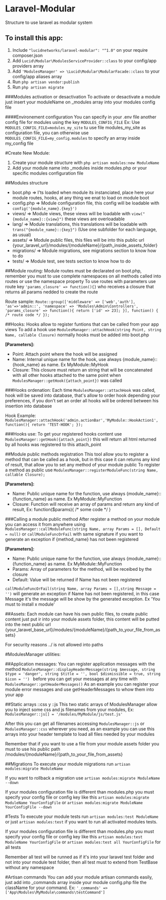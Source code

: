 # Laravel-Modular
Structure to use laravel as modular system

## To install this app:
1. Include `"lucidnetworks/laravel-modular": "^1.0"` on your require composer.json
2. Add `Lucid\Modular\ModulesServiceProvider::class` to your config/app providers array
3. Add `'ModulesManager' => \Lucid\Modular\ModularFacade::class` to your config/app aliases array
3. Run `php artisan vendor:publish`
4. Run `php artisan migrate`

###Modules activation or desactivation
To activate or desactivate a module just insert your moduleName on _modules array into your modules config file

####Environement configuration
You can specify in your .env file another config file for modules using the key `MODULES_CONFIG_FILE` Ex: Use `MODULES_CONFIG_FILE=modules_my_site` tu use file modules\_my\_site as configuration file, you can otherwise use `MODULES_CONFIG_FILE=my_config.modules` to specify an array inside my_config file

#Create New Module:
1. Create your module structure with `php artisan modules:new ModuleName`
2. Add your module name into _modules inside modules.php or your specific modules configuration file

##Modules structure
 * boot.php => I'ts loaded when module its instanciated, place here your module routes, hooks, at any thing we enat to load on module boot
 * config.php => Module configuration file, this config will be loadable with `config('{module_name}.{key}')`
 * views/ => Module views, these views will be loadable with `view("{module_name}::{view}")` these views are overloadable
 * lang/ => Module translations, this translations will be loadable with `trans("{module_name}::{key}")` (Use one subfolder for each language, as usual)
 * assets/ => Module public files, this files will be into this public url {your_laravel_url}/modules/{moduleName}/{path_inside_assets_folder}
 * migrations/ => Module migrations, see migrations section to know how to do
 * tests/ => Module test, see tests section to know how to do

##Module routing:
Module routes must be declarated on boot.php, remember you must to use complete namespaces on all methods called into routes or use the namespace property
To use routes with parameters use route key `'params_closure' => function(){}` who receives a closure that returns all params nedded to create the route

Route sample: `Route::group(['middleware' => ['web','auth'], 'as'=>'admin::', 'namespace' => 'Modules\Admin\Controllers', 
'params_closure' => function(){ return ['id' => 23]; }], function() { /* route code */ });`

##Hooks:
Hooks allow to register funtions that can be called from your app views
To add a hook use `ModulesManager::attachHook(string Point, string Name, callable Closure)` normally hooks must be added into boot.php 

**[Parameters]:**

* Point: Attach point where the hook will be assigned
* Name: Internal unique name for the hook, use always {module_name}::{hook_name} as name. Ex MyModule::MyHook
* Closure: This closure must return an string that will be concatenated with all other hooks attached to the same point when `ModulesManager::getHook({attach_point})` was called

###Hooks ordenation:
Each time ` ModulesManager::attachHook ` was called, hook will be saved into database, that's allow to order hook depending your preferences, if you don't set an order all hooks will be ordered between his insertion into database

Hook Example: 
`ModulesManager::attachHook('admin.actionBar','MyModule::HookAction1', function(){ return 'TEST-HOOK'; });`

###Hooks use:
To get your registered hooks content use `ModulesManager::getHook({attach_point})` this will return all html returned by all hooks was registered to this attach_point

##Module public methods registration
This tool allow you to register a method that can be called as a hook, but in this case it can returns any kind of result, that allow you to set any method of your module public
To register a method as public use ` ModulesManager::registerModuleFunc(string Name, callable Closure); `

**[Parameters]:**

* Name: Public unique name for the function, use always {module_name}::{function_name} as name. Ex MyModule::MyFunction
* Closure: Function will receive an array of params and return any kind of result, Ex: function($params){ /* some code */ }
	
###Calling a module public method
After register a method on your module you can access it from anywhere using
`ModulesManager::callModuleFunc(string Name, array Params = [], Default = null)` or `callModuleFuncOrFail` with same signature if you want to generate an exception if {method_name} has not been registered

**[Parameters]:**

* Name: Public unique name for the function, use always {module_name}::{function_name} as name. Ex MyModule::MyFunction
* Params: Array of parameters for the method, will be receibed by the closure
* Default: Value will be returned if Name has not been registered

`callModuleFuncOrFail(string Name, array Params = [],string Message = '')` will generate an exception if Name has not been registered, in this case Message it's the message will be show by the generated exception. Ex 'You must to install x module' 
	
##Assets:
Each module can have his own public files, to create public content just put ir into your module assets folder, this content will be putted into the next public url
{your_laravel_base_url}/modules/{moduleName}/{path_to_your_file_from_assets}

For security reasons ../ is not allowed into paths

#ModulesManager utilities:

##Application messages:
You can register application messages with the method `ModulesManager::displayHeaderMessage(string $message, string $type = 'danger', string $title = '', bool $dismissible = true, string $icon = '') `
before you can get your messages at any time with  `ModulesManager::getHeaderMessages()` As an example you can register your module error messages and use getHeaderMessages to whow them into your app

##Static arrays ::css y ::js
This two static arrays of ModulesManager allow you to inject some css and js filenames from your modules, Ex: `ModulesManager::js[] = '/modules/MyModule/js/test.js'`

After this you can get all filenames accessing `ModulesManager::js` or `ModulesManager::css` wherever you need, as an example you can use this arrays into your header template to load all files needed by your modules

Remember that if you want to use a file from your module assets folder you must to use his public path /modules/{moduleName}/{path_to_your_file_from_assets}

##Migrations
To execute your module migrations run `artisan modules:migrate ModuleName`

If you want to rollback a migration use `artisan modules:migrate ModuleName --down`

If your modules configuration file is different than modules.php you must specify your config file or config key like this `artisan modules:migrate ModuleName YourConfigFile` or `artisan modules:migrate ModuleName YourConfigFile --down`

#Tests
To execute your module tests run `artisan modules:test ModuleName` or just `artisan modules:test` if you want to run all activated modules tests. 

If your modules configuration file is different than modules.php you must specify your config file or config key like this `artisan modules:test ModuleName YourConfigFile` or `artisan modules:test all YourConfigFile` for all tests

Remember all test will be runned as if it's into your laravel test folder and not into your module test folder, then all test must to extend from TestBase without any namespace
	
#Artisan commands
You can add your module artisan commands easily, just add into _commands array inside your module config.php file the className for your command. Ex: ` '_commands' => ['App\Modules\MyModule\commands\testCommand'] `


